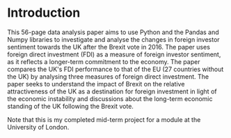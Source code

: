# Introduction
This 56-page data analysis paper aims to use Python and the Pandas and Numpy libraries to investigate and analyse the changes in foreign investor sentiment towards the UK after the Brexit vote in 2016. The paper uses foreign direct investment (FDI) as a measure of foreign investor sentiment, as it reflects a longer-term commitment to the economy. The paper compares the UK's FDI performance to that of the EU (27 countries without the UK) by analysing three measures of foreign direct investment. The paper seeks to understand the impact of Brexit on the relative attractiveness of the UK as a destination for foreign investment in light of the economic instability and discussions about the long-term economic standing of the UK following the Brexit vote.

Note that this is my completed mid-term project for a module at the University of London. 
